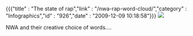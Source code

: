 {{{"title" : "The state of rap","link" : "/nwa-rap-word-cloud/","category" : "Infographics","id" : "926","date" : "2009-12-09 10:18:58"}}}
![](http://27.media.tumblr.com/tumblr_kue57ifmOH1qzbi86o1_500.jpg)

NWA and their creative choice of words&#8230;.